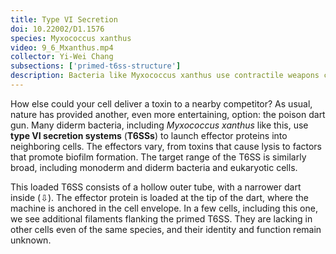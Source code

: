 ```yaml
---
title: Type VI Secretion
doi: 10.22002/D1.1576
species: Myxococcus xanthus
video: 9_6_Mxanthus.mp4
collector: Yi-Wei Chang
subsections: ['primed-t6ss-structure']
description: Bacteria like Myxococcus xanthus use contractile weapons called type VI secretion systems to shoot toxins into neighboring cells
---
```


How else could your cell deliver a toxin to a nearby competitor? As usual, nature has provided another, even more entertaining, option: the poison dart gun. Many diderm bacteria, including *Myxococcus xanthus* like this, use **type VI secretion systems** (**T6SSs**) to launch effector proteins into neighboring cells. The effectors vary, from toxins that cause lysis to factors that promote biofilm formation. The target range of the T6SS is similarly broad, including monoderm and diderm bacteria and eukaryotic cells.

This loaded T6SS consists of a hollow outer tube, with a narrower dart inside (⇩). The effector protein is loaded at the tip of the dart, where the machine is anchored in the cell envelope. In a few cells, including this one, we see additional filaments flanking the primed T6SS. They are lacking in other cells even of the same species, and their identity and function remain unknown.

